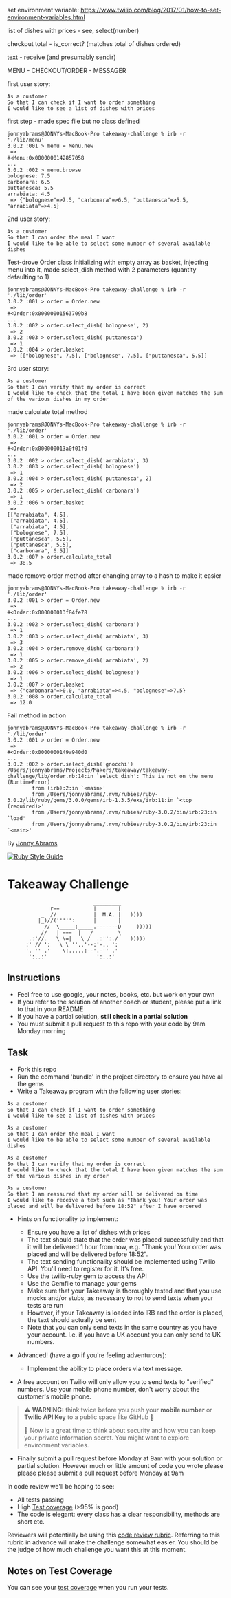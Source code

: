 set environment variable: https://www.twilio.com/blog/2017/01/how-to-set-environment-variables.html

list of dishes with prices - see, select(number)

checkout total - is_correct? (matches total of dishes ordered)

text - receive (and presumably sendir)

MENU - CHECKOUT/ORDER - MESSAGER

first user story:

```
As a customer
So that I can check if I want to order something
I would like to see a list of dishes with prices
```

first step - made spec file but no class defined

```
jonnyabrams@JONNYs-MacBook-Pro takeaway-challenge % irb -r './lib/menu'
3.0.2 :001 > menu = Menu.new
 => 
#<Menu:0x0000000142857058
... 
3.0.2 :002 > menu.browse
bolognese: 7.5
carbonara: 6.5
puttanesca: 5.5
arrabiata: 4.5
 => {"bolognese"=>7.5, "carbonara"=>6.5, "puttanesca"=>5.5, "arrabiata"=>4.5} 
```

2nd user story:

```
As a customer
So that I can order the meal I want
I would like to be able to select some number of several available dishes
```

Test-drove Order class initializing with empty array as basket, injecting menu into it, made select_dish method with 2 parameters (quantity defaulting to 1)

```
jonnyabrams@JONNYs-MacBook-Pro takeaway-challenge % irb -r './lib/order'
3.0.2 :001 > order = Order.new
 => 
#<Order:0x00000001563709b8
... 
3.0.2 :002 > order.select_dish('bolognese', 2)
 => 2 
3.0.2 :003 > order.select_dish('puttanesca')
 => 1 
3.0.2 :004 > order.basket
 => [["bolognese", 7.5], ["bolognese", 7.5], ["puttanesca", 5.5]] 
```

3rd user story:

```
As a customer
So that I can verify that my order is correct
I would like to check that the total I have been given matches the sum of the various dishes in my order
```

made calculate total method

```
jonnyabrams@JONNYs-MacBook-Pro takeaway-challenge % irb -r './lib/order'
3.0.2 :001 > order = Order.new
 => 
#<Order:0x000000013a0f01f0
... 
3.0.2 :002 > order.select_dish('arrabiata', 3)
3.0.2 :003 > order.select_dish('bolognese')
 => 1 
3.0.2 :004 > order.select_dish('puttanesca', 2)
 => 2 
3.0.2 :005 > order.select_dish('carbonara')
 => 1 
3.0.2 :006 > order.basket
 => 
[["arrabiata", 4.5],
 ["arrabiata", 4.5],
 ["arrabiata", 4.5],
 ["bolognese", 7.5],
 ["puttanesca", 5.5],
 ["puttanesca", 5.5],
 ["carbonara", 6.5]] 
3.0.2 :007 > order.calculate_total
 => 38.5 
```

made remove order method after changing array to a hash to make it easier

```
jonnyabrams@JONNYs-MacBook-Pro takeaway-challenge % irb -r './lib/order'
3.0.2 :001 > order = Order.new
 => 
#<Order:0x000000013f84fe78
... 
3.0.2 :002 > order.select_dish('carbonara')
 => 1 
3.0.2 :003 > order.select_dish('arrabiata', 3)
 => 3 
3.0.2 :004 > order.remove_dish('carbonara')
 => 1 
3.0.2 :005 > order.remove_dish('arrabiata', 2)
 => 2 
3.0.2 :006 > order.select_dish('bolognese')
 => 1 
3.0.2 :007 > order.basket
 => {"carbonara"=>0.0, "arrabiata"=>4.5, "bolognese"=>7.5} 
3.0.2 :008 > order.calculate_total
 => 12.0 
```
Fail method in action

```
jonnyabrams@JONNYs-MacBook-Pro takeaway-challenge % irb -r './lib/order'
3.0.2 :001 > order = Order.new
 => 
#<Order:0x0000000149a940d0
... 
3.0.2 :002 > order.select_dish('gnocchi')
/Users/jonnyabrams/Projects/Makers/takeaway/takeaway-challenge/lib/order.rb:14:in `select_dish': This is not on the menu (RuntimeError)
        from (irb):2:in `<main>'
        from /Users/jonnyabrams/.rvm/rubies/ruby-3.0.2/lib/ruby/gems/3.0.0/gems/irb-1.3.5/exe/irb:11:in `<top (required)>'
        from /Users/jonnyabrams/.rvm/rubies/ruby-3.0.2/bin/irb:23:in `load'
        from /Users/jonnyabrams/.rvm/rubies/ruby-3.0.2/bin/irb:23:in `<main>'
```

By [Jonny Abrams](https://github.com/jonnyabrams)

[![Ruby Style Guide](https://img.shields.io/badge/code_style-rubocop-brightgreen.svg)](https://github.com/rubocop/rubocop)



Takeaway Challenge
==================
```
                            _________
              r==           |       |
           _  //            |  M.A. |   ))))
          |_)//(''''':      |       |
            //  \_____:_____.-------D     )))))
           //   | ===  |   /        \
       .:'//.   \ \=|   \ /  .:'':./    )))))
      :' // ':   \ \ ''..'--:'-.. ':
      '. '' .'    \:.....:--'.-'' .'
       ':..:'                ':..:'

 ```

Instructions
-------

* Feel free to use google, your notes, books, etc. but work on your own
* If you refer to the solution of another coach or student, please put a link to that in your README
* If you have a partial solution, **still check in a partial solution**
* You must submit a pull request to this repo with your code by 9am Monday morning

Task
-----

* Fork this repo
* Run the command 'bundle' in the project directory to ensure you have all the gems
* Write a Takeaway program with the following user stories:

```
As a customer
So that I can check if I want to order something
I would like to see a list of dishes with prices

As a customer
So that I can order the meal I want
I would like to be able to select some number of several available dishes

As a customer
So that I can verify that my order is correct
I would like to check that the total I have been given matches the sum of the various dishes in my order

As a customer
So that I am reassured that my order will be delivered on time
I would like to receive a text such as "Thank you! Your order was placed and will be delivered before 18:52" after I have ordered
```

* Hints on functionality to implement:
  * Ensure you have a list of dishes with prices
  * The text should state that the order was placed successfully and that it will be delivered 1 hour from now, e.g. "Thank you! Your order was placed and will be delivered before 18:52".
  * The text sending functionality should be implemented using Twilio API. You'll need to register for it. It’s free.
  * Use the twilio-ruby gem to access the API
  * Use the Gemfile to manage your gems
  * Make sure that your Takeaway is thoroughly tested and that you use mocks and/or stubs, as necessary to not to send texts when your tests are run
  * However, if your Takeaway is loaded into IRB and the order is placed, the text should actually be sent
  * Note that you can only send texts in the same country as you have your account. I.e. if you have a UK account you can only send to UK numbers.

* Advanced! (have a go if you're feeling adventurous):
  * Implement the ability to place orders via text message.

* A free account on Twilio will only allow you to send texts to "verified" numbers. Use your mobile phone number, don't worry about the customer's mobile phone.

> :warning: **WARNING:** think twice before you push your **mobile number** or **Twilio API Key** to a public space like GitHub :eyes:
>
> :key: Now is a great time to think about security and how you can keep your private information secret. You might want to explore environment variables.

* Finally submit a pull request before Monday at 9am with your solution or partial solution.  However much or little amount of code you wrote please please please submit a pull request before Monday at 9am


In code review we'll be hoping to see:

* All tests passing
* High [Test coverage](https://github.com/makersacademy/course/blob/main/pills/test_coverage.md) (>95% is good)
* The code is elegant: every class has a clear responsibility, methods are short etc.

Reviewers will potentially be using this [code review rubric](docs/review.md).  Referring to this rubric in advance will make the challenge somewhat easier.  You should be the judge of how much challenge you want this at this moment.

Notes on Test Coverage
------------------

You can see your [test coverage](https://github.com/makersacademy/course/blob/main/pills/test_coverage.md) when you run your tests.
